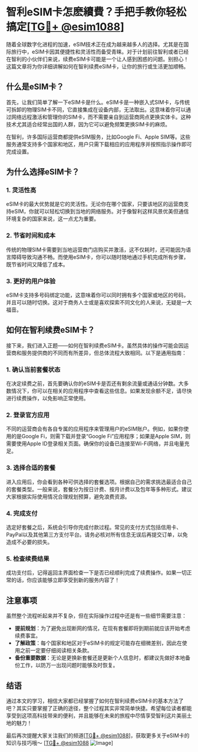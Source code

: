 # 智利eSIM卡怎麽續費？手把手教你轻松搞定[[TG💪+ @esim1088](https://t.me/s/esim1088)]

随着全球数字化进程的加速，eSIM技术正在成为越来越多人的选择。尤其是在国际旅行中，eSIM卡因其便捷性和灵活性而备受青睐。对于计划前往智利或者已经在智利的小伙伴们来说，续费eSIM卡可能是一个让人感到困惑的问题。别担心！这篇文章将为你详细讲解如何在智利续费eSIM卡，让你的旅行或生活更加顺畅。

## 什么是eSIM卡？

首先，让我们简单了解一下eSIM卡是什么。eSIM卡是一种嵌入式SIM卡，与传统可拆卸的物理SIM卡不同，它直接集成在设备内部，无法取出。这意味着你可以通过网络远程激活和管理你的SIM卡，而不需要亲自到运营商网点更换实体卡。这种技术尤其适合经常出国的人群，因为它可以避免频繁更换SIM卡的麻烦。

在智利，许多国际运营商都提供eSIM服务，比如Google Fi、Apple SIM等。这些服务通常支持多个国家和地区，用户只需下载相应的应用程序并按照指示操作即可完成设置。

## 为什么选择eSIM卡？

### 1. 灵活性高
eSIM卡的最大优势就是它的灵活性。无论你在哪个国家，只要该地区的运营商支持eSIM，你就可以轻松切换到当地的网络服务。对于像智利这样风景优美但通信环境复杂的国家来说，这一点尤为重要。

### 2. 节省时间和成本
传统的物理SIM卡需要到当地运营商门店购买并激活，这不仅耗时，还可能因为语言障碍导致沟通不畅。而使用eSIM卡，你可以随时随地通过手机完成所有步骤，既节省时间又降低了成本。

### 3. 更好的用户体验
eSIM卡支持多号码绑定功能，这意味着你可以同时拥有多个国家或地区的号码，并且可以随时切换。这对于商务人士或是喜欢探索不同文化的人来说，无疑是一大福音。

## 如何在智利续费eSIM卡？

接下来，我们进入正题——如何在智利续费eSIM卡。虽然具体的操作可能会因运营商和服务提供商的不同而有所差异，但总体流程大致相同。以下是通用指南：

### 1. 确认当前套餐状态

在决定续费之前，首先要确认你的eSIM卡是否还有剩余流量或通话分钟数。大多数情况下，你可以在相关的应用程序中查看这些信息。如果发现余额不足，请尽快进行续费操作，以免影响正常使用。

### 2. 登录官方应用

不同的运营商会有各自专属的应用程序来管理用户的eSIM账户。例如，如果你使用的是Google Fi，则需下载并登录“Google Fi”应用程序；如果是Apple SIM，则需要使用Apple ID登录相关页面。确保你的设备已连接至Wi-Fi网络，并且电量充足。

### 3. 选择合适的套餐

进入应用后，你会看到各种可供选择的套餐选项。根据自己的需求挑选最适合自己的套餐类型。一般来说，套餐分为按日计费、按月计费以及包年等多种形式。建议大家根据实际使用情况合理规划预算，避免浪费资源。

### 4. 完成支付

选定好套餐之后，系统会引导你完成付款过程。常见的支付方式包括信用卡、PayPal以及其他第三方支付平台。请务必核对所有信息无误后再提交订单，以免造成不必要的损失。

### 5. 检查续费结果

成功支付后，记得返回主界面检查一下是否已经顺利完成了续费操作。如果一切正常的话，你应该能够立即享受到新的服务内容了！

## 注意事项

虽然整个流程听起来并不复杂，但在实际操作过程中还是有一些细节需要注意：

- **提前规划**：为了避免出现断网的情况，在现有套餐即将到期前就应该开始考虑续费事宜。
- **了解政策**：每个国家和地区对于eSIM卡的规定可能存在细微差别，因此在使用之前一定要仔细阅读相关条款。
- **备份重要数据**：无论是更换新套餐还是更新个人信息时，都建议先做好本地备份工作，以防万一出现问题时能够及时恢复。

## 结语

通过本文的学习，相信大家都已经掌握了如何在智利续费eSIM卡的基本方法了吧？其实只要掌握了正确的途径，整个过程其实非常简单快捷。希望每位读者都能享受到这项高科技带来的便利，并且能够在未来的旅程中尽情享受智利这片美丽土地的魅力！

最后再次提醒大家关注我们的频道[[TG💪+ @esim1088](https://t.me/s/esim1088)]，获取更多关于eSIM卡的知识与技巧哦～ [[TG💪+ @esim1088](https://t.me/s/esim1088) ![Image](https://i.postimg.cc/4NQfJmqS/Snipaste-2025-05-13-00-14-12.png)]